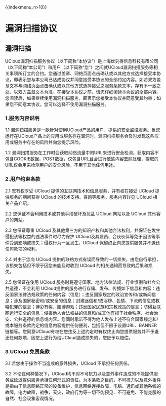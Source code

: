 {{indexmenu_n>10}}

# 漏洞扫描协议

## 漏洞扫描

UCloud漏洞扫描服务协议（以下简称“本协议”）是上海优刻得信息科技有限公司（以下简称“本公司”）和用户（以下简称“您”）之间就UCloud漏洞扫描服务等相关事项所订立的合约。您通过盖章、网络页面点击确认或以其他方式选择接受本协议，即表示您与本公司已达成协议并同意接受本协议的全部约定内容。如若双方盖章文本与网络页面点击确认或以其他方式选择接受之服务条款文本，存有不一致之处，以双方盖章文本为准。在接受本协议之前，请您仔细阅读本协议的全部内容。您阅读后，如果继续使用漏洞扫描服务，即表示您接受本协议并同意受其约束；如果您不同意本协议，您可以选择不使用漏洞扫描服务。

### 1.服务内容说明

1.1 漏洞扫描服务是一款针对使用UCloud产品的用户，提供的安全监控服务。当您运行在UCloud产品上的应用或服务存在漏洞时，漏洞扫描服务会及时发现这些应用或服务中存在的风险并向您提示风险。

1.2 漏洞扫描服务在工作时会获取网络流量中的URL来进行安全检测，获取内容不包含COOKIE数据，POST数据，仅包含URL且会进行敏感内容去除处理，提取的URL仅会用来检测用户的安全风险，不用于其他任何用途。

### 2.用户约束条款

2.1 您有权享受 UCloud 提供的互联网技术和信息服务，并有权在接受 UCloud 提供服务的期间获得 UCloud
的技术支持、咨询等服务，服务内容详见 UCloud 相关产品介绍。

2.2 您保证不会利用技术或其他手段破坏及扰乱 UCloud 网站以及 UCloud 其他客户的网站。

2.3 您保证尊重 UCloud 及其他第三方的知识产权和其他合法权利，并保证在发生侵犯该等权益的违法事件时尽力保护
UCloud及其雇员、合伙伙伴等免于因该等事件受到影响或损失；侵权行为一旦发生，UCloud
保留终止向您提供服务并不退还任何款项的权利。

2.4 对由于您向 UCloud 提供的联络方式有误而导致的一切损失，由您自行承担，该损失包括但不限于因您未能及时收到 UCloud
的相关通知而导致的后果和损失。

2.5 您保证在使用 UCloud 服务时将遵守国家、地方法律法规、行业惯例和社会公共道德，不会利用
UCloud提供的服务进行存储、发布、传播如下信息和内容：违反国家法律法规政策的任何内容（信息）；违反国家规定的政治宣传和/或新闻信息；涉及国家秘密和/或安全的信息；封建迷信和/或淫秽、色情、下流的信息或教唆犯罪的信息；博彩有奖、赌博游戏；违反国家民族和宗教政策的信息；防碍互联网运行安全的信息；侵害他人合法权益的信息和/或其他有损于社会秩序、社会治安、公共道德的信息或内容。您同时承诺不得为他人发布上述不符合国家规定和/或本服务条款约定的信息内容提供任何便利，包括但不限于设置URL、BANNER链接等。您同意UCloud有权在您违反上述约定时有权终止向您提供服务并不予退还任何款项，因您上述行为给UCloud造成损失的，您应予以赔偿。

### 3.UCloud 免责条款

3.1 若您由于操作不当造成的意外损失，UCloud 不承担任何责任。

3.2 不论在何种情况下，UCloud均不对不可抗力以及意外事件造成的不能提供服务或延迟提供服务承担任何形式的责任。为本条款之目的，不可抗力以及意外事件是指由于信息网络正常的设备维护，信息网络连接故障，电脑、通讯或其他系统的故障，电力故障，战争，天灾，政府行为等一切不能预见、不可避免、不能克服的自然、社会现象客观情况。


